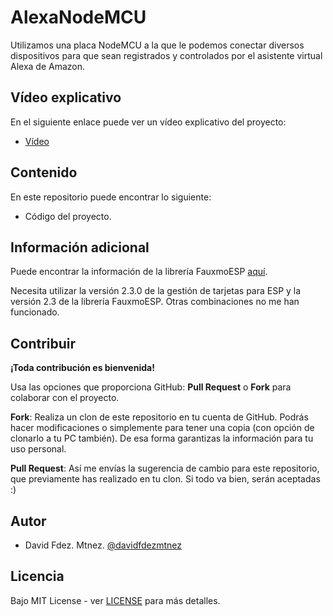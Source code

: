 # AlexaNodeMCU

Utilizamos una placa NodeMCU a la que le podemos conectar diversos dispositivos para que sean registrados y controlados por el asistente virtual Alexa de Amazon.

## Vídeo explicativo

En el siguiente enlace puede ver un vídeo explicativo del proyecto:

* [Vídeo](https://www.youtube.com/watch?v=5wHlHbbFceY)

## Contenido

En este repositorio puede encontrar lo siguiente:

* Código del proyecto.


## Información adicional

Puede encontrar la información de la librería FauxmoESP [aquí](https://bitbucket.org/xoseperez/fauxmoesp).

Necesita utilizar la versión 2.3.0 de la gestión de tarjetas para ESP y la versión 2.3 de la librería FauxmoESP. Otras combinaciones no me han funcionado.

## Contribuir

**¡Toda contribución es bienvenida!**

Usa las opciones que proporciona GitHub: **Pull Request** o **Fork** para colaborar con el proyecto.

**Fork**: Realiza un clon de este repositorio en tu cuenta de GitHub. Podrás hacer modificaciones o simplemente para tener una copia (con opción de clonarlo a tu PC también). De esa forma garantizas la información para tu uso personal.

**Pull Request**: Así me envías la sugerencia de cambio para este repositorio, que previamente has realizado en tu clon. Si todo va bien, serán aceptadas :)

## Autor

- David Fdez. Mtnez. [@davidfdezmtnez](https://twitter.com/davidfdezmtnez) 

## Licencia

Bajo MIT License - ver [LICENSE](LICENSE) para más detalles.
